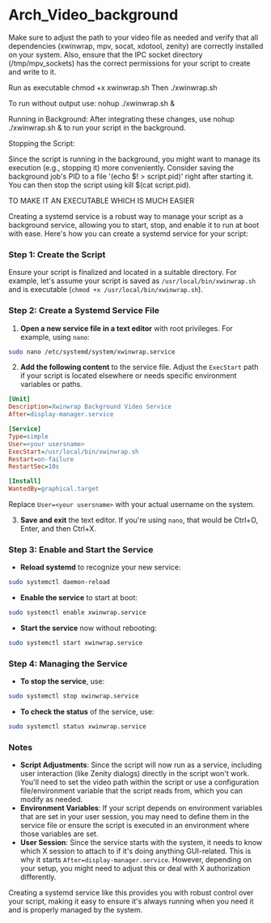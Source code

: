 # Arch_Video_background

Make sure to adjust the path to your video file as needed and verify that all dependencies (xwinwrap, mpv, socat, xdotool, zenity) are correctly installed on your system. Also, ensure that the IPC socket directory (/tmp/mpv_sockets) has the correct permissions for your script to create and write to it.


Run as executable chmod +x xwinwrap.sh
Then ./xwinwrap.sh


To run without output use:
nohup ./xwinwrap.sh &

Running in Background: 
  After integrating these changes, use nohup ./xwinwrap.sh & to run your script in the background.

Stopping the Script: 

  Since the script is running in the background, you might want to manage its execution (e.g., stopping it) more     conveniently. Consider saving the background job's PID to a file '(echo $! > script.pid)' right after starting it. You   can then stop the script using kill $(cat script.pid).


TO MAKE IT AN EXECUTABLE WHICH IS MUCH EASIER

Creating a systemd service is a robust way to manage your script as a background service, allowing you to start, stop, and enable it to run at boot with ease. Here's how you can create a systemd service for your script:

### Step 1: Create the Script

Ensure your script is finalized and located in a suitable directory. For example, let's assume your script is saved as `/usr/local/bin/xwinwrap.sh` and is executable (`chmod +x /usr/local/bin/xwinwrap.sh`).

### Step 2: Create a Systemd Service File

1. **Open a new service file in a text editor** with root privileges. For example, using `nano`:

```bash
sudo nano /etc/systemd/system/xwinwrap.service
```

2. **Add the following content** to the service file. Adjust the `ExecStart` path if your script is located elsewhere or needs specific environment variables or paths.

```ini
[Unit]
Description=Xwinwrap Background Video Service
After=display-manager.service

[Service]
Type=simple
User=<your usersname>
ExecStart=/usr/local/bin/xwinwrap.sh
Restart=on-failure
RestartSec=10s

[Install]
WantedBy=graphical.target
```

Replace `User=<your usersname>` with your actual username on the system.

3. **Save and exit** the text editor. If you're using `nano`, that would be Ctrl+O, Enter, and then Ctrl+X.

### Step 3: Enable and Start the Service

- **Reload systemd** to recognize your new service:

```bash
sudo systemctl daemon-reload
```

- **Enable the service** to start at boot:

```bash
sudo systemctl enable xwinwrap.service
```

- **Start the service** now without rebooting:

```bash
sudo systemctl start xwinwrap.service
```

### Step 4: Managing the Service

- **To stop the service**, use:

```bash
sudo systemctl stop xwinwrap.service
```

- **To check the status** of the service, use:

```bash
sudo systemctl status xwinwrap.service
```

### Notes

- **Script Adjustments**: Since the script will now run as a service, including user interaction (like Zenity dialogs) directly in the script won't work. You'll need to set the video path within the script or use a configuration file/environment variable that the script reads from, which you can modify as needed.
- **Environment Variables**: If your script depends on environment variables that are set in your user session, you may need to define them in the service file or ensure the script is executed in an environment where those variables are set.
- **User Session**: Since the service starts with the system, it needs to know which X session to attach to if it's doing anything GUI-related. This is why it starts `After=display-manager.service`. However, depending on your setup, you might need to adjust this or deal with X authorization differently.

Creating a systemd service like this provides you with robust control over your script, making it easy to ensure it's always running when you need it and is properly managed by the system.
